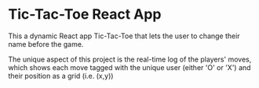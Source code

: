 # Tic-Tac-Toe React App
<p>
  This a dynamic React app Tic-Tac-Toe that lets the user to change their name before the game.
  <p>
The unique aspect of this project is the real-time log of the players' moves, which shows each move tagged with the unique user (either 'O' or 'X') and their position as a grid (i.e. (x,y))
  </p>
</p>
